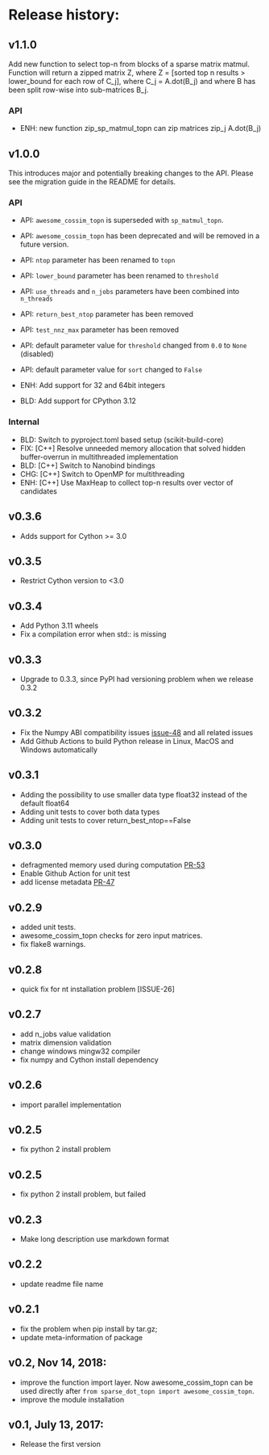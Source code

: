 # Release history:

## v1.1.0

Add new function to select top-n from blocks of a sparse matrix matmul.
Function will return a zipped matrix Z, where Z = [sorted top n results > lower_bound for each row of C_j], where C_j = A.dot(B_j) and where B has been split row-wise into sub-matrices B_j.

### API

- ENH: new function zip_sp_matmul_topn can zip matrices zip_j A.dot(B_j)

## v1.0.0

This introduces major and potentially breaking changes to the API.
Please see the migration guide in the README for details.

### API

- API: `awesome_cossim_topn` is superseded with `sp_matmul_topn`.
- API: `awesome_cossim_topn` has been deprecated and will be removed in a future version.
- API: `ntop` parameter has been renamed to `topn`
- API: `lower_bound` parameter has been renamed to `threshold`
- API: `use_threads` and `n_jobs` parameters have been combined into `n_threads`
- API: `return_best_ntop` parameter has been removed
- API: `test_nnz_max` parameter has been removed
- API: default parameter value for `threshold` changed from `0.0` to `None` (disabled)
- API: default parameter value for `sort` changed to `False`

- ENH: Add support for 32 and 64bit integers
- BLD: Add support for CPython 3.12

### Internal

- BLD: Switch to pyproject.toml based setup (scikit-build-core)
- FIX: [C++] Resolve unneeded memory allocation that solved hidden buffer-overrun in multithreaded implementation
- BLD: [C++] Switch to Nanobind bindings
- CHG: [C++] Switch to OpenMP for multithreading
- ENH: [C++] Use MaxHeap to collect top-n results over vector of candidates

## v0.3.6
- Adds support for Cython >= 3.0

## v0.3.5
- Restrict Cython version to <3.0

## v0.3.4
- Add Python 3.11 wheels
- Fix a compilation error when std:: is missing

## v0.3.3
- Upgrade to 0.3.3, since PyPI had versioning problem when we release 0.3.2

## v0.3.2
- Fix the Numpy ABI compatibility issues [issue-48](https://github.com/ing-bank/sparse_dot_topn/issues/48) and all related issues
- Add Github Actions to build Python release in Linux, MacOS and Windows automatically

## v0.3.1
- Adding the possibility to use smaller data type float32 instead of the default float64
- Adding unit tests to cover both data types
- Adding unit tests to cover return_best_ntop==False

## v0.3.0
- defragmented memory used during computation [PR-53](https://github.com/ing-bank/sparse_dot_topn/pull/53)
- Enable Github Action for unit test
- add license metadata [PR-47](https://github.com/ing-bank/sparse_dot_topn/pull/47)

## v0.2.9
- added unit tests. 
- awesome_cossim_topn checks for zero input matrices.
- fix flake8 warnings.

## v0.2.8
- quick fix for nt installation problem [ISSUE-26]

## v0.2.7
- add n_jobs value validation
- matrix dimension validation
- change windows mingw32 compiler
- fix numpy and Cython install dependency

## v0.2.6
- import parallel implementation

## v0.2.5
- fix python 2 install problem

## v0.2.5
- fix python 2 install problem, but failed

## v0.2.3
- Make long description use markdown format

## v0.2.2
- update readme file name

## v0.2.1
- fix the problem when pip install by tar.gz;
- update meta-information of package

## v0.2, Nov 14, 2018:
- improve the function import layer. Now awesome_cossim_topn can be used directly after `from sparse_dot_topn import awesome_cossim_topn`.
- improve the module installation

## v0.1, July 13, 2017:
- Release the first version

